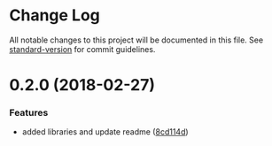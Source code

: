 # Change Log

All notable changes to this project will be documented in this file. See [standard-version](https://github.com/conventional-changelog/standard-version) for commit guidelines.

<a name="0.2.0"></a>
# 0.2.0 (2018-02-27)


### Features

* added libraries and update readme ([8cd114d](https://github.com/danielo515/cli-tools/commit/8cd114d))
